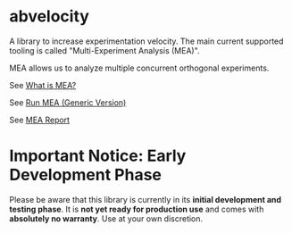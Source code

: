 # abvelocity

A library to increase experimentation velocity.
The main current supported tooling is called "Multi-Experiment Analysis (MEA)".

MEA allows us to analyze multiple concurrent orthogonal experiments.


See [What is MEA?](./docs/docs/content/2-what-is-mea.md)

See [Run MEA (Generic Version)](./docs/docs/content/4-run-mea-generic.md)

See [MEA Report](./docs/docs/content/5-mea-report.md)


# Important Notice: Early Development Phase

Please be aware that this library is currently in its **initial development and testing phase**. It is **not yet ready for production use** and comes with **absolutely no warranty**. Use at your own discretion.
